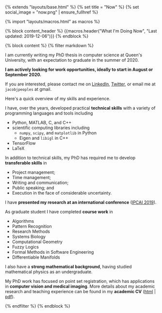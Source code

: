 {% extends "layouts/base.html" %}
{% set title = "Now" %}
{% set social_image = "now.png" | ensure_fullhref %}

{% import "layouts/macros.html" as macros %}

{% block content_header %}
{{macros.header("What I'm Doing Now", "Last updated: 2019-12-06")}}
{% endblock %}

{% block content %}
{% filter markdown %}

I am currently writing my PhD thesis in computer science at Queen's
University, with an expectation to graduate in the summer of 2020.

**I am actively looking for work opportunities, ideally to start in
August or September 2020.**

If you are interested, please contact me on [LinkedIn][my_linkedin],
[Twitter][my_twitter], or email me at `jacobjpeoples` at gmail.

Here's a quick overview of my skills and experience.

I have, over the years, developed practical **technical skills** with a
variety of programming languages and tools including

* Python, MATLAB, C, and C++
* scientific computing libraries including
    * `numpy`, `scipy`, and `matplotlib` in Python
    * Eigen and `libigl` in C++
* TensorFlow
* LaTeX


In addition to technical skills, my PhD has required me to develop
**transferable skills** in

* Project management;
* Time management;
* Writing and communication;
* Public speaking; and
* Execution in the face of considerable uncertainty.

I have **presented my research at an international conference** ([IPCAI
2019](http://www.ipcai2019.org/)).

 As  graduate student I have completed **course work** in

* Algorithms
* Pattern Recognition
* Research Methods
* Systems Biology
* Computational Geometry
* Fuzzy Logics
* Formal Methods in Software Engineering
* Differentiable Manifolds

I also have a **strong mathematical background**, having studied
mathematical physics as an undergraduate.



My PhD work has focused on point set registration, which has
applications in **computer vision and medical imaging**.  More details
about my academic research and teaching experience can be found in my
**academic CV** ([html]({{base_url}}about/) | [pdf]({{base_url}}web_cv.pdf)).

[my_linkedin]: https://www.linkedin.com/in/jacob-peoples-20239b17b/
[my_twitter]: https://twitter.com/__jpeoples

{% endfilter %}
{% endblock %}
